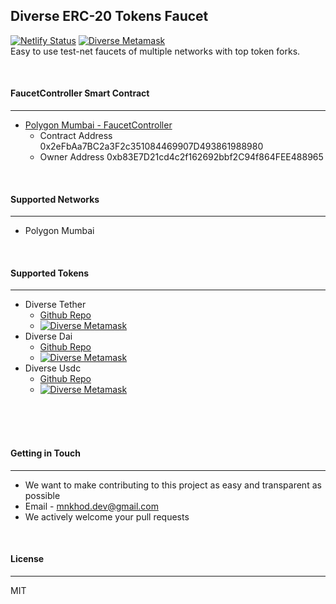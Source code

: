 ## Diverse ERC-20 Tokens Faucet
[![Netlify Status](https://api.netlify.com/api/v1/badges/355bc943-ed34-42a5-ada5-68059bb1e8cd/deploy-status)](https://app.netlify.com/sites/diverse-faucets/deploys) [![Diverse Metamask](https://img.shields.io/badge/Diverse%20Metamask-blue?style=flat&logo=github&labelColor=blue)](https://github.com/DiverseSolutions/Diverse-Metamask-API) <br/>
  Easy to use test-net faucets of multiple networks with top token forks.

<br/>

#### FaucetController Smart Contract
---
 - [Polygon Mumbai - FaucetController](https://mumbai.polygonscan.com/address/0x2eFbAa7BC2a3F2c351084469907D493861988980)
    - Contract Address 0x2eFbAa7BC2a3F2c351084469907D493861988980 
    - Owner Address 0xb83E7D21cd4c2f162692bbf2C94f864FEE488965 

<br/>

#### Supported Networks
---
 - Polygon Mumbai

<br/>

#### Supported Tokens 
---
 - Diverse Tether 
    - [Github Repo](https://github.com/DiverseSolutions/ERC20-DiverseTetherToken)
    - <a href="https://metamask.dsolutions.mn/add-token?name=dTether%20USD&symbol=dUSDT&decimals=6&address=0x6E99Fa3F37a1BA6429a149384072b5377d843006&imgUrl=https://encrypted-tbn0.gstatic.com/images?q=tbn:ANd9GcTFfZAu_tCWAi3Hy3H3ac-R5t9-hIherdacCXzBR4WS_jDhvH1UOnDhMqHSOBGoWLJzbDE&usqp=CAU">![Diverse Metamask](https://img.shields.io/badge/Diverse%20Metamask-Add%20Token-blue?style=flat&logo=github)</a>
 - Diverse Dai
    - [Github Repo](https://github.com/DiverseSolutions/ERC20-DiverseUSDcToken)
    - <a href="https://metamask.dsolutions.mn/add-token?name=Diverse%20DAI&symbol=dDAI&decimals=18&address=0xaB57fAf3b573B8ac1ad90255f6cF4E92DbbcCE91&imgUrl=https://cryptologos.cc/logos/multi-collateral-dai-dai-logo.png">![Diverse Metamask](https://img.shields.io/badge/Diverse%20Metamask-Add%20Token-blue?style=flat&logo=github)</a>
 - Diverse Usdc
    - [Github Repo](https://github.com/DiverseSolutions/ERC20-DiverseDaiToken)
    - <a href="https://metamask.dsolutions.mn/add-token?name=Diverse%20USDC&symbol=dUSDC&decimals=6&address=0x2b8920cBdDCc3e85753423eEceCd179cb9232554&imgUrl=https://cryptologos.cc/logos/usd-coin-usdc-logo.png">![Diverse Metamask](https://img.shields.io/badge/Diverse%20Metamask-Add%20Token-blue?style=flat&logo=github)</a>

<br/>
<br/>
<br/>

#### Getting in Touch
---
 - We want to make contributing to this project as easy and transparent as possible
 - Email - mnkhod.dev@gmail.com
 - We actively welcome your pull requests

<br/>

#### License
---
MIT
